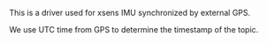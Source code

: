 This is a driver used for xsens IMU synchronized by external GPS.

We use UTC time from GPS to determine the timestamp of the topic.
